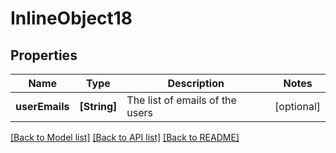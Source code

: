 # InlineObject18

## Properties
Name | Type | Description | Notes
------------ | ------------- | ------------- | -------------
**userEmails** | **[String]** | The list of emails of the users | [optional] 

[[Back to Model list]](../README.md#documentation-for-models) [[Back to API list]](../README.md#documentation-for-api-endpoints) [[Back to README]](../README.md)


